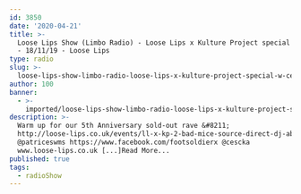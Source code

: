 ```yaml
---
id: 3850
date: '2020-04-21'
title: >-
  Loose Lips Show (Limbo Radio) - Loose Lips x Kulture Project special w/ Cescka
  - 18/11/19 - Loose Lips
type: radio
slug: >-
  loose-lips-show-limbo-radio-loose-lips-x-kulture-project-special-w-cescka-18-11-19
author: 100
banner:
  - >-
    imported/loose-lips-show-limbo-radio-loose-lips-x-kulture-project-special-w-cescka-18-11-19/image3850.jpeg
description: >-
  Warm up for our 5th Anniversary sold-out rave &#8211;
  http://loose-lips.co.uk/events/ll-x-kp-2-bad-mice-source-direct-dj-absolutely-shit-jim-bane.
  @patriceswms https://www.facebook.com/footsoldierx @cescka
  www.loose-lips.co.uk [...]Read More...
published: true
tags:
  - radioShow
---
```

